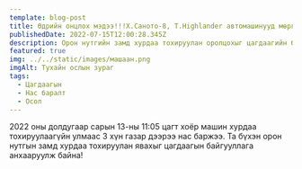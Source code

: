```yaml
---
template: blog-post
title: Өдрийн онцлох мэдээ!!!Х.Саното-8, Т.Highlander автомашинууд мөргөлдөж гурван хүн газар дээрээ нас барсан осол гарчээ
publishedDate: 2022-07-15T12:00:28.345Z
description: Орон нутгийн замд хурдаа тохируулан оролцохыг цагдаагийн байгууллага анхааруулж байна
featured: true
img: ../../static/images/машаан.png
imgAlt: Тухайн ослын зураг
tags:
  - Цагдаагын
  - Нас баралт
  - Осол
---
```

2022 оны долдугаар сарын 13-ны 11:05 цагт хоёр машин хурдаа тохируулаагүйн улмаас 3 хүн газар дээрээ нас баржээ.
Та бүхэн орон нутгын замд хурдаа тохируулан явахыг цагдаагын байгууллага анхааруулж байна!